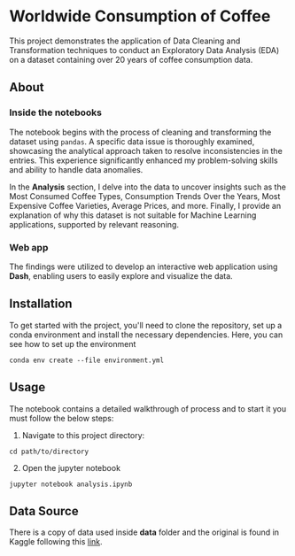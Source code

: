# Worldwide Consumption of Coffee

This project demonstrates the application of Data Cleaning and Transformation techniques to conduct an Exploratory Data Analysis (EDA) on a dataset containing over 20 years of coffee consumption data.

## About
### Inside the notebooks

The notebook begins with the process of cleaning and transforming the dataset using `pandas`. A specific data issue is thoroughly examined, showcasing the analytical approach taken to resolve inconsistencies in the entries. This experience significantly enhanced my problem-solving skills and ability to handle data anomalies.

In the **Analysis** section, I delve into the data to uncover insights such as the Most Consumed Coffee Types, Consumption Trends Over the Years, Most Expensive Coffee Varieties, Average Prices, and more. Finally, I provide an explanation of why this dataset is not suitable for Machine Learning applications, supported by relevant reasoning.

### Web app

The findings were utilized to develop an interactive web application using **Dash**, enabling users to easily explore and visualize the data.

## Installation
To get started with the project, you'll need to clone the repository, set up a conda environment and install the necessary dependencies. Here, you can see how to set up the environment
  ```
  conda env create --file environment.yml
  ```

## Usage
The notebook contains a detailed walkthrough of process and to start it you must follow the below steps:
1. Navigate to this project directory:
```
cd path/to/directory
```
2. Open the jupyter notebook
```
jupyter notebook analysis.ipynb
```

## Data Source
There is a copy of data used inside **data** folder and the original is found in Kaggle following this [link](https://www.kaggle.com/datasets/waqi786/worldwide-coffee-habits-dataset/data).